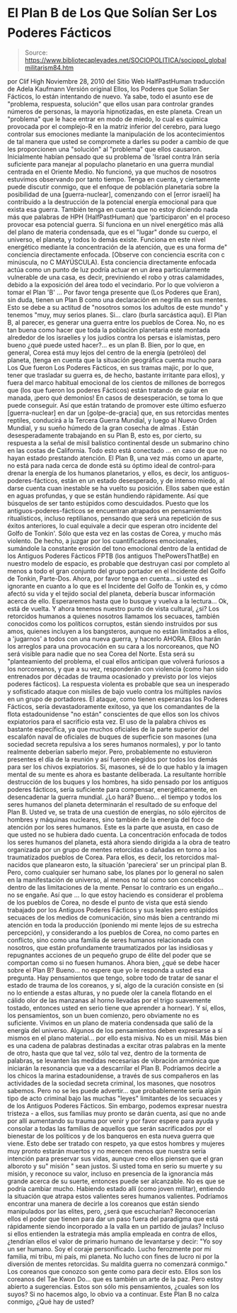 # El Plan B de Los Que Solían Ser Los Poderes Fácticos

> Source: https://www.bibliotecapleyades.net/SOCIOPOLITICA/sociopol_globalmilitarism84.htm

por Clif High
Noviembre 28, 2010
del Sitio Web
HalfPastHuman
traducción de
Adela Kaufmann
Versión original
Ellos, los Poderes que Solían Ser Fácticos, lo están intentando de nuevo.
Ya sabe, todo el asunto ese de "problema, respuesta, solución" que ellos
usan para controlar grandes números de personas, la mayoría hipnotizadas, en
este planeta. Crean un "problema" que le hace entrar en modo de miedo, lo
cual es química provocada por el complejo-R en la matriz inferior del
cerebro, para luego controlar sus emociones mediante la manipulación de los
acontecimientos de tal manera que usted se compromete a darles su poder a
cambio de que les proporcionen una "solución" al "problema" que ellos
causaron.
Inicialmente habían pensado que su problema de 'Israel contra Irán sería
suficiente para manejar al populacho planetario en una guerra mundial
centrada en el Oriente Medio. No funcionó, ya que muchos de nosotros
estuvimos observando por tanto tiempo.
Tenga en cuenta, y ciertamente puede discutir conmigo, que el enfoque de
población planetaria sobre la posibilidad de una [guerra-nuclear],
comenzando con el [error israelí] ha contribuido a la destrucción de la
potencial energía emocional para que exista esa guerra.
También tenga en cuenta que no estoy diciendo nada más que palabras de HPH
(HalfPastHuman)
que 'participaron' en el proceso provocar esa potencial guerra. Sí funciona
en un nivel energético más allá del plano de materia condensada, que es el "lugar"
donde su cuerpo, el universo, el planeta, y todos lo demás existe. Funciona
en este nivel energético mediante la concentración de la atención, que es
una forma de" conciencia directamente enfocada. [Observe
con conciencia
escrita con c minúscula, no C MAYÚSCULA).
Esta conciencia directamente enfocada actúa como un punto de luz podría
actuar en un área particularmente vulnerable de una casa, es decir,
previniendo el robo y otras calamidades, debido a la exposición del área
todo el vecindario.
Por lo que volvieron a tomar el Plan 'B' ... Por favor tenga presente que
(Los Poderes que Eran), sin duda, tienen un Plan B como una declaración en
negrilla en sus mentes. Esto se debe a su actitud de "nosotros somos los
adultos de este mundo" y tenemos "muy, muy serios planes. Si... claro
(burla
sarcástica aquí).
El Plan B, al parecer, es generar una guerra entre los pueblos de Corea. No,
no es tan buena como hacer que toda la población planetaria esté montada
alrededor de
los israelíes y los judíos contra los
persas e islamistas, pero
bueno
¿qué puede usted hacer?... es un plan B.
Bien, por lo que, en general, Corea está muy lejos del centro de la energía
(petróleo) del planeta, (tenga en cuenta que la situación geográfica cuenta
mucho para Los Que fueron Los Poderes Fácticos, en sus tramas majic, por lo
que, tener que trasladar su guerra es, de hecho, bastante irritante para
ellos), y fuera del marco habitual emocional de los cientos de millones de
borregos que (los que fueron los poderes Fácticos) están tratando de guiar
en manada, ¡pero qué demonios! En casos de desesperación, se toma lo que
puede conseguir.
Así que están tratando de promover este último esfuerzo [guerra-nuclear] en
dar un [golpe-de-gracia] que, en sus
retorcidas mentes reptiles, conducirá a
la Tercera Guerra Mundial, y luego al
Nuevo Orden Mundial, y su sueño húmedo
de la gran cosecha de almas .
Están desesperadamente trabajando en su Plan B, esto es, por cierto, su
respuesta a la señal de
misil balístico continental desde un submarino chino
en las costas de California. Todo esto está conectado ... en caso de que no
hayan estado prestando atención.
El Plan B, una vez más como un aparte, no está para nada cerca de donde está
su óptimo ideal de control-para drenar la energía de los humanos planetarios,
y ellos, es decir, los antiguos-poderes-fácticos, están en un estado
desesperado, y de intenso miedo, al darse cuenta cuan inestable se ha vuelto
su posición. Ellos saben que están en aguas profundas, y que se están
hundiendo rápidamente.
Así que búsquelos de ser tanto estúpidos como descuidados.
Puesto que los antiguos-poderes-fácticos se encuentran atrapados en
pensamientos ritualísticos, incluso reptilianos, pensando que será una
repetición de sus éxitos anteriores, lo cual equivale a decir que esperan
otro incidente del Golfo de Tonkin'. Sólo que esta vez en las costas de
Corea, y mucho más violento.
De hecho, a juzgar por los cuantificadores emocionales, sumándole la
constante erosión del tono emocional dentro de la entidad de los Antiguos
Poderes Fácticos FPTB (los antiguos
ThePowersThatBe) en nuestro modelo de espacio, es probable que
destruyan casi por completo al menos a todo el gran conjunto del grupo
portador en el Incidente del Golfo de Tonkin, Parte-Dos.
Ahora, por favor tenga en cuenta... si usted es ignorante en cuanto a lo que
es el Incidente del Golfo de Tonkin es, y cómo afectó su vida y el tejido
social del planeta,
debería buscar información acerca de ello. Esperaremos
hasta que lo busque y vuelva a la lectura...
Ok, está de vuelta.
Y ahora tenemos nuestro punto de vista cultural, ¿si? Los retorcidos humanos
a quienes nosotros llamamos los secuaces, también conocidos como los
políticos corruptos, están siendo instruidos por sus amos, quienes incluyen
a los
bangsteros, aunque no están limitados a ellos, a 'jugarnos' a todos con
una nueva guerra, y hacerlo AHORA.
Ellos harán los arreglos para una provocación en su cara a los norcoreanos,
que NO será visible para nadie que no sea Corea del Norte. Esta será su "planteamiento
del problema, el cual ellos anticipan que volverá furiosos a los
norcoreanos, y que a su vez, responderán con violencia (como han sido
entrenados por décadas de trauma ocasionado y previsto por los viejos
poderes fácticos).
La respuesta violenta es probable que sea un inesperado y sofisticado ataque
con misiles de bajo vuelo contra los múltiples navíos en un grupo de
portadores. El ataque, como tienen esperanzas los Poderes Fácticos, sería
devastadoramente exitoso, ya que los comandantes de la flota estadounidense
"no están" conscientes de que ellos son los chivos expiatorios para el
sacrificio esta vez.
El uso de la palabra chivos es bastante específica, ya que muchos
oficiales de la parte superior del escalafón naval de oficiales de buques de
superficie son
masones (una sociedad secreta repulsiva a los seres humanos
normales), y por lo tanto realmente deberían saberlo mejor. Pero,
probablemente no estuvieron presentes el día de la reunión y así fueron
elegidos por todos los demás para ser los chivos expiatorios. Sí, masones,
sé de lo que hablo y la imagen mental de su mente es ahora es bastante
deliberada.
La resultante horrible destrucción de los buques y los hombres, ha sido
pensado por los antiguos poderes fácticos, sería suficiente para compensar,
energéticamente, en desencadenar la guerra mundial.
¿Lo hará?
Bueno... el tiempo y todos los seres humanos del planeta determinarán el
resultado de su enfoque del Plan B.
Usted ve, se trata de una cuestión de energías, no sólo ejércitos de hombres
y máquinas nucleares, sino también de la energía del foco de atención por
los seres humanos. Este es la parte que asusta, en caso de que usted no se
hubiera dado cuenta. La concentración enfocada de todos los seres humanos
del planeta, está ahora siendo dirigida a la obra de teatro organizada por
un grupo de mentes retorcidas o dañadas en torno a los traumatizados
pueblos de Corea.
Para ellos, es decir, los retorcidos mal-nacidos que planearon esto, la
situación 'pareciera' ser un principal plan B.
Pero, como cualquier ser humano sabe, los planes por lo general no salen en
la manifestación de universo, al menos no tal como son concebidos dentro de
las limitaciones de la mente. Pensar lo contrario es un engaño... no se
engañe.
Así que ... lo que estoy haciendo es considerar el problema de los pueblos
de Corea, no desde el punto de vista que está siendo trabajado por los
Antiguos Poderes Fácticos y sus leales pero estúpidos secuaces de los medios
de comunicación, sino más bien a centrando mi atención en toda la producción
(poniendo mi mente lejos de su estrecha percepción), y considerando a los
pueblos de Corea, no como partes en conflicto, sino como una familia de
seres humanos relacionada con nosotros, que están profundamente
traumatizados por las insidiosas y repugnantes acciones de un pequeño grupo
de élite del poder que se comportan como si no fuesen humanos.
Ahora bien, ¿qué se debe hacer sobre el Plan B?
Bueno... no espere que yo le responda a usted esa pregunta. Hay pensamientos
que tengo, sobre todo de tratar de sanar el estado de trauma de los coreanos,
y sí, algo de la curación consiste en (si no lo entiende a estas alturas, y
no puede oler la canela flotando en el cálido olor de las manzanas al horno
llevadas por el trigo suavemente tostado, entonces usted en serio tiene que
aprender a hornear).
Y sí, ellos, los pensamientos, son un buen comienzo, pero obviamente no es
suficiente. Vivimos en un plano de materia condensada que salió de la
energía del universo.
Algunos de los pensamientos deben expresarse a sí mismos en el plano
material... por ello esta misiva. No es un misil. Más bien es una cadena de
palabras destinadas a excitar otras palabras en la mente de otro, hasta que
que tal vez, sólo tal vez, dentro de la tormenta de palabras, se levanten
las medidas necesarias de vibración armónica que iniciarán la resonancia que
va a descarrilar el Plan B.
Podríamos decirle a los chicos la marina estadounidense, a través de sus
compañeros en las actividades de la sociedad secreta criminal, los masones,
que nosotros sabemos. Pero no se les puede advertir... que probablemente
sería algún tipo de acto criminal bajo las muchas "leyes" limitantes de los
secuaces y de los Antiguos Poderes Fácticos.
Sin embargo, podemos expresar nuestra tristeza - a ellos, sus familias muy
pronto se darán cuenta, así que no ande por allí aumentando su trauma por
venir y por favor espere para ayuda y consolar a todas las familias de
aquellos que serán sacrificados por el bienestar de los políticos y de los
banqueros en esta nueva guerra que viene.
Esto debe ser tratado con respeto, ya que estos hombres y mujeres muy pronto
estarán muertos y no merecen menos que nuestra seria intención para
preservar sus vidas, aunque creo ellos piensen que el gran alboroto y su"
misión " sean justos. Si usted toma en serio su muerte y su misión, y
reconoce su valor, incluso en presencia de la ignorancia más grande acerca
de su suerte, entonces puede ser alcanzable. No es que se podría cambiar
mucho.
Habiendo estado allí (como joven militar), entiendo la situación que atrapa
estos valientes seres humanos valientes.
Podríamos encontrar una manera de decirle a los coreanos que están siendo
manipulados por las elites, pero, ¿será que escucharían? Reconocerían
ellos el poder que tienen para dar un paso fuera del paradigma que está
rápidamente siendo incorporado a la valla en un partido de jaulas?
Incluso si ellos entienden la estrategia más amplia empleada en contra de
ellos, ¿tendrían ellos el valor de primario humano de levantarse y decir:
"Yo soy un ser humano. Soy el coraje personificado. Lucho ferozmente por mi
familia, mi tribu, mi país, mi planeta. No lucho con fines de lucro ni por
la diversión de mentes retorcidas. Su maldita guerra no comenzará conmigo."
Los coreanos que conozco son gente como para decir esto. Ellos son los
coreanos del Tae Kwon Do... que es también un arte de la paz.
Pero estoy abierto a sugerencias. Estos son sólo mis pensamientos, ¿cuales
son los suyos? Si no hacemos algo, lo obvio va a continuar.
Este Plan B no calza conmigo, ¿Qué hay de usted?
